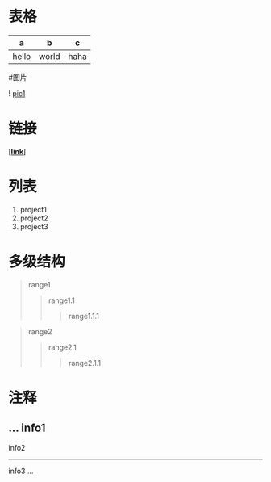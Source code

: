 # 表格
a|b|c|
-|-|-
hello|world|haha

#图片

! [pic1](https://csdnimg.cn/medal/qixiebiaobing4@240.png "alt info")

# 链接

[[**link**]](https://blog.csdn.net/rimke/article/details/127976562)

# 列表
1. project1   
2. project2   
3. project3   

# 多级结构
>range1
>>range1.1
>>>range1.1.1

>range2
>>range2.1
>>>range2.1.1

# 注释
...
info1
---
info2
***
info3
...
